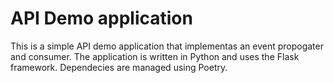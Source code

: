 # API Demo application

This is a simple API demo application that implementas an event propogater and consumer. The application is written in Python and uses the Flask framework. Dependecies are managed using Poetry.
